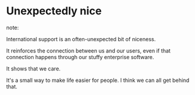 # Unexpectedly nice


note:

International support is an often-unexpected bit of niceness.

It reinforces the connection between us and our users, even if that connection happens through our stuffy enterprise software.

It shows that we care.

It's a small way to make life easier for people. I think we can all get behind that.
